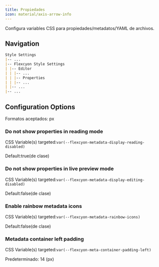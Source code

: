 ```yaml
---
title: Propiedades
icon: material/axis-arrow-info
---
```


Configura variables CSS para propiedades/metadatos/YAML de archivos.

## Navigation

```md
Style Settings
|-- ...
|-- Flexcyon Style Settings
| |-- Editor
| | |-- ...
| | |-- Properties
| | |-- ...
| |-- ...
|-- ...
```

## Configuration Options

Formatos aceptados: px

### Do not show properties in reading mode

CSS Variable(s) targeted:`var(--flexcyon-metadata-display-reading-disabled)`

Default:true(de clase)

### Do not show properties in live preview mode

CSS Variable(s) targeted:`var(--flexcyon-metadata-display-editing-disabled)`

Default:false(de clase)

### Enable rainbow metadata icons

CSS Variable(s) targeted:`var(--flexcyon-metadata-rainbow-icons)`

Default:false(de clase)

### Metadata container left padding

CSS Variable(s) targeted:`var(--flexcyon-meta-container-padding-left)`

Predeterminado: 14 (px)
